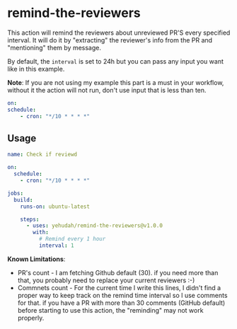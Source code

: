 # remind-the-reviewers

This action will remind the reviewers about unreviewed PR'S every specified interval. It will do it by "extracting" the reviewer's info from the PR and "mentioning" them by message.

By default, the `interval` is set to 24h but you can pass any input you want like in this example.

**Note**:
If you are not using my example this part is a must in your workflow, without it the action will not run, don't use input that is less than ten.
```yaml
on:
schedule:
    - cron: "*/10 * * * *"
```

## Usage

```yaml
name: Check if reviewd

on:
  schedule:
    - cron: "*/10 * * * *"

jobs:
  build:
    runs-on: ubuntu-latest

    steps:
      - uses: yehudah/remind-the-reviewers@v1.0.0
        with:
          # Remind every 1 hour
          interval: 1
```

**Known Limitations**:
* PR's count - I am fetching Github default (30). if you need more than that, you probably need to replace your current reviewers :-)
* Commnets count - For the current time I write this lines, I didn't find a proper way to keep track on the remind time interval so I use comments for that. if you have a PR with more than 30 comments (GitHub default) before starting to use this action, the "reminding" may not work properly.
